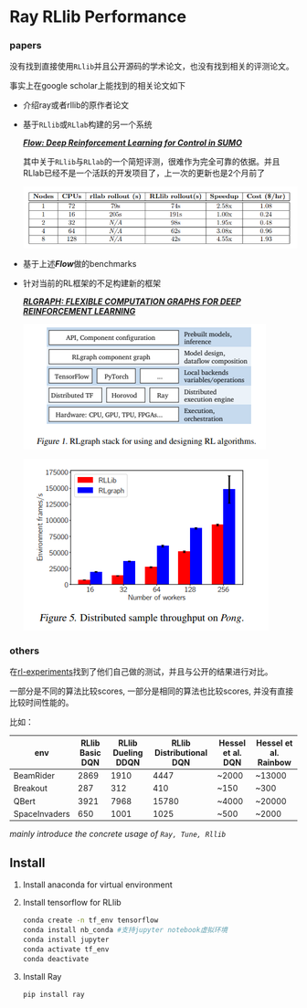 # Ray RLlib Performance

### papers

没有找到直接使用`RLlib`并且公开源码的学术论文，也没有找到相关的评测论文。

事实上在google scholar上能找到的相关论文如下

- 介绍ray或者rllib的原作者论文

- 基于`RLlib`或`RLlab`构建的另一个系统

  ***[Flow: Deep Reinforcement Learning for Control in SUMO](http://kanaad.me/res/sumo.pdf)***

  其中关于`RLlib`与`RLlab`的一个简短评测，很难作为完全可靠的依据。并且RLlab已经不是一个活跃的开发项目了，上一次的更新也是2个月前了

  ![1544409898271](RLlib-3/1544409898271.png)

- 基于上述***Flow***做的benchmarks

- 针对当前的RL框架的不足构建新的框架

  ***[RLGRAPH: FLEXIBLE COMPUTATION GRAPHS FOR DEEP REINFORCEMENT LEARNING](https://arxiv.org/pdf/1810.09028.pdf)***

  ![1544410290029](RLlib-3/1544410290029.png)

  ![1544410329986](Improve-Ray/1544701655171.png)



### others

在[rl-experiments](https://github.com/ray-project/rl-experiments)找到了他们自己做的测试，并且与公开的结果进行对比。

一部分是不同的算法比较scores, 一部分是相同的算法也比较scores, 并没有直接比较时间性能的。

比如：

| env           | RLlib Basic DQN | RLlib Dueling DDQN | RLlib Distributional DQN | Hessel et al. DQN | Hessel et al. Rainbow |
| ------------- | --------------- | ------------------ | ------------------------ | ----------------- | --------------------- |
| BeamRider     | 2869            | 1910               | 4447                     | ~2000             | ~13000                |
| Breakout      | 287             | 312                | 410                      | ~150              | ~300                  |
| QBert         | 3921            | 7968               | 15780                    | ~4000             | ~20000                |
| SpaceInvaders | 650             | 1001               | 1025                     | ~500              | ~2000                 |









*mainly introduce the concrete usage of `Ray, Tune, Rllib`*

## Install

1. Install anaconda for virtual environment

2. Install tensorflow for RLlib

   ```bash
   conda create -n tf_env tensorflow
   conda install nb_conda #支持jupyter notebook虚拟环境
   conda install jupyter
   conda activate tf_env
   conda deactivate
   ```

3. Install Ray

   ```bash
   pip install ray
   ```